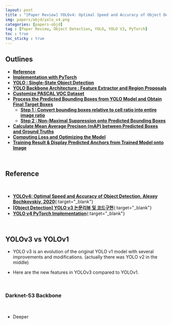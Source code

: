 ```yaml
---
layout: post
title : "[Paper Review] YOLOv4: Optimal Speed and Accuracy of Object Detection (YOLOv4, 2020)"
img: papers/objd/yolo_v4.png
categories: [papers-objd]  
tag : [Paper Review, Object Detection, YOLO, YOLO V3, PyTorch]
toc : true
toc_sticky : true
---
```


## **Outlines**
- [**Reference**](#reference)
- [**Implementation with PyTorch**](#implementation-with-pytorch)
- [**YOLO : Single-State Object Detection**](#yolo--single-state-object-detection)
- [**YOLO Backbone Architecture : Feature Extractor and Region Proposals**](#yolo-backbone-architecture--feature-extractor-and-region-proposals)
- [**Customize PASCAL VOC Dataset**](#customize-pascal-voc-dataset)
- [**Process the Predicted Bounding Boxes from YOLO Model and Obtain Final Target Boxes**](#process-the-predicted-bounding-boxes-from-yolo-model-and-obtain-final-target-boxes)
    - [**Step 1 : Convert bounding boxes relative to cell ratio into entire image ratio**](#step-1--convert-bounding-boxes-relative-to-cell-ratio-into-entire-image-ratio)
    - [**Step 2 : Non-Maximal Suppression onto Predicted Bounding Boxes**](#step-2--non-maximal-suppression-onto-predicted-bounding-boxes)
- [**Calculate Mean Average Precison (mAP) between Predicted Boxes and Ground Truths**](#calculate-mean-average-precison-map-between-predicted-boxes-and-ground-truths)
- [**Computing Loss and Optimizing the Model**](#computing-loss-and-optimizing-the-model)
- [**Training Result & Display Predicted Anchors from Trained Model onto Image**](#training-result--display-predicted-anchors-from-trained-model-onto-image)

<br/>

## **Reference**

<br/>

- [**YOLOv4: Optimal Speed and Accuracy of Object Detection, Alexey Bochkovskiy, 2020**](https://arxiv.org/pdf/2004.10934.pdf){:target="_blank"}
- [**[Object Detection] YOLO v3 논문리뷰 및 코드구현**](https://csm-kr.tistory.com/11){:target="_blank"}
- [**YOLO v4 PyTorch Implementation**](https://github.com/csm-kr/YOLOv4_pytorch/blob/master/model.py#L158){:target="_blank"}

<br>

## **YOLOv3 vs YOLOv1**

- YOLO v3 is an evolution of the original YOLO v1 model with several improvements and modifications. (actually there was YOLO v2 in the middle)

- Here are the new features in YOLOv3 compared to YOLOv1.

<br>

### **Darknet-53 Backbone**

<br>

- Deeper 
